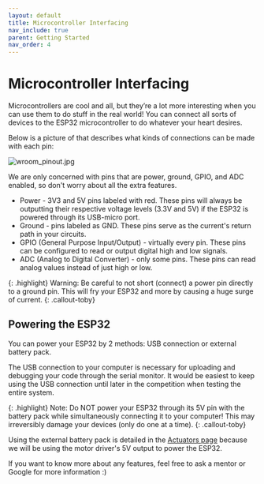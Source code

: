 ```yaml
---
layout: default
title: Microcontroller Interfacing
nav_include: true
parent: Getting Started
nav_order: 4
---
```


# Microcontroller Interfacing
Microcontrollers are cool and all, but they’re a lot more interesting when you can use them to do stuff in the real world! You can connect all sorts of devices to the ESP32 microcontroller to do whatever your heart desires.

Below is a picture of that describes what kinds of connections can be made with each pin:

<img src="{{ '/_assets/images/wroom_pinout.jpg' | prepend: site.baseurl }}" alt="wroom_pinout.jpg">

We are only concerned with pins that are power, ground, GPIO, and ADC enabled, so don't worry about all the extra features. 

* Power - 3V3 and 5V pins labeled with red. These pins will always be outputting their respective voltage levels (3.3V and 5V) if the ESP32 is powered through its USB-micro port.
* Ground - pins labeled as GND. These pins serve as the current's return path in your circuits.
* GPIO (General Purpose Input/Output) - virtually every pin. These pins can be configured to read or output digital high and low signals.
* ADC (Analog to Digital Converter) - only some pins. These pins can read analog values instead of just high or low. 

{: .highlight}
Warning: Be careful to not short (connect) a power pin directly to a ground pin. This will fry your ESP32 and more by causing a huge surge of current. 
{: .callout-toby}

## Powering the ESP32
You can power your ESP32 by 2 methods: USB connection or external battery pack.

The USB connection to your computer is necessary for uploading and debugging your code through the serial monitor. It would be easiest to keep using the USB connection until later in the competition when testing the entire system.

{: .highlight}
Note: Do NOT power your ESP32 through its 5V pin with the battery pack while simultaneously connecting it to your computer! This may irreversibly damage your devices (only do one at a time).
{: .callout-toby}

Using the external battery pack is detailed in the [Actuators page](https://ut-ras.github.io/RobotathonESP32/sensors-and-actuators/actuators) because we will be using the motor driver's 5V output to power the ESP32.

If you want to know more about any features, feel free to ask a mentor or Google for more information :) 






